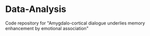 # Data-Analysis
Code repository for "Amygdalo-cortical dialogue underlies memory enhancement by emotional association"
